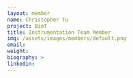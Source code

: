 ```yaml
---
layout: member
name: Christopher Tu
project: BioT
title: Instrumentation Team Member
img: /assets/images/members/default.png
email:
weight: 
biography: >
linkedin:
---
```

